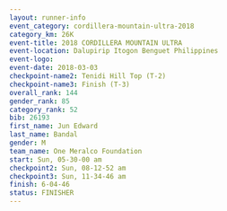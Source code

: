 ```yaml
---
layout: runner-info 
event_category: cordillera-mountain-ultra-2018 
category_km: 26K 
event-title: 2018 CORDILLERA MOUNTAIN ULTRA 
event-location: Dalupirip Itogon Benguet Philippines 
event-logo: 
event-date: 2018-03-03 
checkpoint-name2: Tenidi Hill Top (T-2) 
checkpoint-name3: Finish (T-3) 
overall_rank: 144
gender_rank: 85
category_rank: 52
bib: 26193
first_name: Jun Edward
last_name: Bandal
gender: M
team_name: One Meralco Foundation
start: Sun, 05-30-00 am
checkpoint2: Sun, 08-12-52 am
checkpoint3: Sun, 11-34-46 am
finish: 6-04-46
status: FINISHER
---
```

